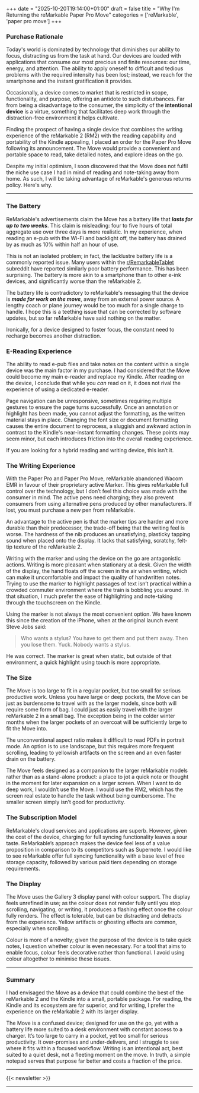 +++
date = "2025-10-20T19:14:00+01:00"
draft = false
title = "Why I'm Returning the reMarkable Paper Pro Move"
categories = ['reMarkable', 'paper pro move']
+++

### Purchase Rationale

Today's world is dominated by technology that diminishes our ability to focus, distracting us from the task at hand. Our devices are loaded with applications that consume our most precious and finite resources: our time, energy, and attention. The ability to apply oneself to difficult and tedious problems with the required intensity has been lost; instead, we reach for the smartphone and the instant gratification it provides.

Occasionally, a device comes to market that is restricted in scope, functionality, and purpose, offering an antidote to such disturbances. Far from being a disadvantage to the consumer, the simplicity of the **intentional device** is a virtue, something that facilitates deep work through the distraction-free environment it helps cultivate.

Finding the prospect of having a single device that combines the writing experience of the reMarkable 2 (RM2) with the reading capability and portability of the Kindle appealing, I placed an order for the Paper Pro Move following its announcement. The Move would provide a convenient and portable space to read, take detailed notes, and explore ideas on the go.

Despite my initial optimism, I soon discovered that the Move does not fulfil the niche use case I had in mind of reading and note-taking away from home. As such, I will be taking advantage of reMarkable's generous returns policy. Here's why.

---

### The Battery

ReMarkable's advertisements claim the Move has a battery life that ***lasts for up to two weeks***. This claim is misleading: four to five hours of total aggregate use over three days is more realistic. In my experience, when reading an e-pub with the Wi-Fi and backlight off, the battery has drained by as much as 10% within half an hour of use. 

This is not an isolated problem; in fact, the lacklustre battery life is a commonly reported issue. Many users within the [r/RemarkableTablet](https://www.reddit.com/r/reMarkableTablet/) subreddit have reported similarly poor battery performance. This has been surprising. The battery is more akin to a smartphone than to other e-ink devices, and significantly worse than the reMarkable 2.

The battery life is contradictory to reMarkable's messaging that the device is ***made for work on the move***, away from an external power source. A lengthy coach or plane journey would be too much for a single charge to handle. I hope this is a teething issue that can be corrected by software updates, but so far reMarkable have said nothing on the matter.

Ironically, for a device designed to foster focus, the constant need to recharge becomes another distraction.

### E-Reading Experience

The ability to read e-pub files and take notes on the content within a single device was the main factor in my purchase. I had considered that the Move could become my main e-reader and replace my Kindle. After reading on the device, I conclude that while you *can* read on it, it does not rival the experience of using a dedicated e-reader.

Page navigation can be unresponsive, sometimes requiring multiple gestures to ensure the page turns successfully. Once an annotation or highlight has been made, you cannot adjust the formatting, as the written material stays in place. Changing the font size or document formatting causes the entire document to reprocess, a sluggish and awkward action in contrast to the Kindle's near-instant formatting changes. These points may seem minor, but each introduces friction into the overall reading experience.

If you are looking for a hybrid reading and writing device, this isn’t it. 

### The Writing Experience

With the Paper Pro and Paper Pro Move, reMarkable abandoned Wacom EMR in favour of their proprietary active Marker. This gives reMarkable full control over the technology, but I don’t feel this choice was made with the consumer in mind. The active pens need charging; they also prevent consumers from using alternative pens produced by other manufacturers. If lost, you must purchase a new pen from reMarkable. 

An advantage to the active pen is that the marker tips are harder and more durable than their predecessor, the trade-off being that the writing feel is worse. The hardness of the nib produces an unsatisfying, plasticky tapping sound when placed onto the display. It lacks that satisfying, scratchy, felt-tip texture of the reMarkable 2.

Writing with the marker and using the device on the go are antagonistic actions. Writing is more pleasant when stationary at a desk. Given the width of the display, the hand floats off the screen in the air when writing, which can make it uncomfortable and impact the quality of handwritten notes. Trying to use the marker to highlight passages of text isn’t practical within a crowded commuter environment where the train is bobbling you around. In that situation, I much prefer the ease of highlighting and note-taking through the touchscreen on the Kindle.

Using the marker is not always the most convenient option. We have known this since the creation of the iPhone, when at the original launch event Steve Jobs said:

> Who wants a stylus? You have to get them and put them away. Then you lose them. Yuck. Nobody wants a stylus.

He was correct. The marker is great when static, but outside of that environment, a quick highlight using touch is more appropriate.

### The Size

The Move is too large to fit in a regular pocket, but too small for serious productive work. Unless you have large or deep pockets, the Move can be just as burdensome to travel with as the larger models, since both will require some form of bag. I could just as easily travel with the larger reMarkable 2 in a small bag. The exception being in the colder winter months when the larger pockets of an overcoat will be sufficiently large to fit the Move into.

The unconventional aspect ratio makes it difficult to read PDFs in portrait mode. An option is to use landscape, but this requires more frequent scrolling, leading to yellowish artifacts on the screen and an even faster drain on the battery.

The Move feels designed as a companion to the larger reMarkable models rather than as a stand-alone product: a place to jot a quick note or thought in the moment for later expansion on a larger screen. When I want to do deep work, I wouldn’t use the Move. I would use the RM2, which has the screen real estate to handle the task without being cumbersome. The smaller screen simply isn’t good for productivity.

### The Subscription Model

ReMarkable's cloud services and applications are superb. However, given the cost of the device, charging for full syncing functionality leaves a sour taste. ReMarkable’s approach makes the device feel less of a value proposition in comparison to its competitors such as Supernote. I would like to see reMarkable offer full syncing functionality with a base level of free storage capacity, followed by various paid tiers depending on storage requirements.

### The Display

The Move uses the Gallery 3 display panel with colour support. The display feels unrefined in use; as the colour does not render fully until you stop scrolling, navigating, or writing, it produces a flashing effect once the colour fully renders. The effect is tolerable, but can be distracting and detracts from the experience. Yellow artifacts or ghosting effects are common, especially when scrolling. 

Colour is more of a novelty; given the purpose of the device is to take quick notes, I question whether colour is even necessary. For a tool that aims to enable focus, colour feels decorative rather than functional. I avoid using colour altogether to minimise these issues.

---

### Summary

I had envisaged the Move as a device that could combine the best of the reMarkable 2 and the Kindle into a small, portable package. For reading, the Kindle and its ecosystem are far superior, and for writing, I prefer the experience on the reMarkable 2 with its larger display.

The Move is a confused device; designed for use on the go, yet with a battery life more suited to a desk environment with constant access to a charger. It’s too large to carry in a pocket, yet too small for serious productivity. It over-promises and under-delivers, and I struggle to see where it fits within a focused workflow. Writing is an intentional act, best suited to a quiet desk, not a fleeting moment on the move. In truth, a simple notepad serves that purpose far better and costs a fraction of the price.

---

{{< newsletter >}}

---
